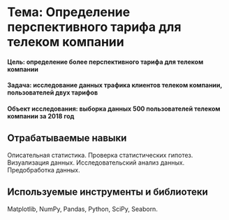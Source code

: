 # Тема: Определение перспективного тарифа для телеком компании

#### Цель: определение более перспективного тарифа для телеком компании 

#### Задача: исследование данных трафика клиентов телеком компании, пользователей двух тарифов

#### Объект исследования: выборка данных 500 пользователей телеком компании  за 2018 год

## Отрабатываемые навыки
Описательная статистика. Проверка статистических гипотез. Визуализация данных. Исследовательский анализ данных. Предобработка данных.

## Используемые инструменты и библиотеки
Matplotlib, NumPy, Pandas, Python, SciPy, Seaborn.
